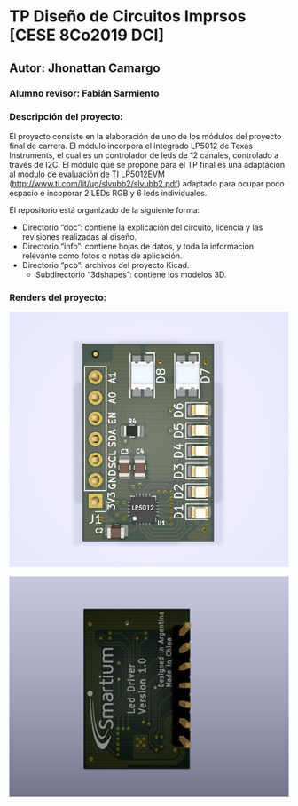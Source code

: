 # TP Diseño de Circuitos Imprsos [CESE 8Co2019 DCI]
## Autor: Jhonattan Camargo
### Alumno revisor: Fabián Sarmiento
### Descripción del proyecto:

El proyecto consiste en la elaboración de uno de los módulos del proyecto final de carrera. El módulo incorpora el integrado LP5012 de Texas Instruments, el cual es un controlador de leds de 12 canales, controlado a través de I2C. El módulo que se propone para el TP final es una adaptación al módulo de evaluación de TI LP5012EVM (http://www.ti.com/lit/ug/slvubb2/slvubb2.pdf) adaptado para ocupar poco espacio e incoporar 2 LEDs RGB y 6 leds individuales.

El repositorio está organizado de la siguiente forma:
  
  - Directorio “doc”: contiene la explicación del circuito, licencia y las revisiones realizadas al diseño.
  - Directorio “info”: contiene hojas de datos, y toda la información relevante como fotos o notas de aplicación.
  - Directorio “pcb”: archivos del proyecto Kicad.
    - Subdirectorio “3dshapes”: contiene los modelos 3D.
   
   

### Renders del proyecto:

![Alt text](pcb/Renders/RenderReadmeTop.jpg)

![alt text](pcb/Renders/RenderReadmeBottom.jpg)
